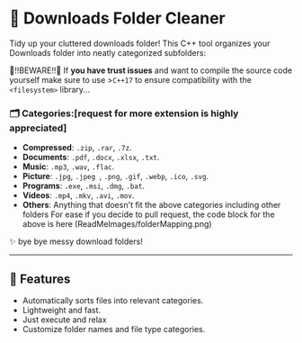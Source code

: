 # 📂 Downloads Folder Cleaner
Tidy up your cluttered downloads folder! This C++ tool organizes your Downloads folder into neatly categorized subfolders:

🚨‼️BEWARE‼️🚨
If **you have trust issues** and want to compile the source code yourself make sure to use >`C++17` to ensure compatibility with the `<filesystem>` library...


### 🗂 Categories:[request for more extension is highly appreciated]
- **Compressed**: `.zip`, `.rar`, `.7z`.  
- **Documents**: `.pdf`, `.docx`, `.xlsx`, `.txt`.  
- **Music**: `.mp3`, `.wav`, `.flac`.
- **Picture**: `.jpg`, `.jpeg `, `.png`, `.gif`, `.webp`, `.ico`, `.svg`.
- **Programs**: `.exe`, `.msi`, `.dmg`, `.bat`.  
- **Videos**: `.mp4`, `.mkv`, `.avi`,  `.mov`.
- **Others**: Anything that doesn't fit the above categories including other folders 
For ease if you decide to pull request, the code block for the above is here
(ReadMeImages/folderMapping.png)



✨ bye bye messy download folders!  

---

## 🚀 Features
- Automatically sorts files into relevant categories.  
- Lightweight and fast.  
- Just execute and relax  
- Customize folder names and file type categories.  



